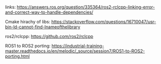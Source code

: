 links: https://answers.ros.org/question/335364/ros2-rclcpp-linking-error-and-correct-way-to-handle-dependencies/

Cmake hirachy of libs: https://stackoverflow.com/questions/16710047/usr-bin-ld-cannot-find-lnameofthelibrary

ros2/rclcpp: https://github.com/ros2/rclcpp

ROS1 to ROS2 porting: https://industrial-training-master.readthedocs.io/en/melodic/_source/session7/ROS1-to-ROS2-porting.html